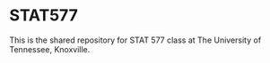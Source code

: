 # STAT577
This is the shared repository for STAT 577 class at The University of Tennessee, Knoxville.  
